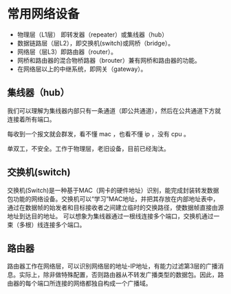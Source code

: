 # 常用网络设备
- 物理层（L1层） 即转发器（repeater）或集线器（hub）
- 数据链路层（层L2），即交换机(switch)或网桥（bridge）。
- 网络层（层L3）即路由器（router）。
- 网桥和路由器的混合物桥路器（brouter）兼有网桥和路由器的功能。
- 在网络层以上的中继系统，即网关（gateway）。

## 集线器（hub）
我们可以理解为集线器内部只有一条通道（即公共通道），然后在公共通道下方就连接着所有端口。

每收到一个报文就会群发，看不懂 mac ，也看不懂 ip ，没有 cpu 。

单双工，不安全。工作于物理层，老旧设备，目前已经淘汰。

## 交换机(switch)
交换机(Switch)是一种基于MAC（网卡的硬件地址）识别，能完成封装转发数据包功能的网络设备。交换机可以“学习”MAC地址，并把其存放在内部地址表中，通过在数据帧的始发者和目标接收者之间建立临时的交换路径，使数据帧直接由源地址到达目的地址。
可以想象为集线器通过一根线连接多个端口，交换机通过一束（多根）线连接多个端口。

## 路由器
路由器工作在网络层，可以识别网络层的地址-IP地址，有能力过滤第3层的广播消息。实际上，除非做特殊配置，否则路由器从不转发广播类型的数据包。因此，路由器的每个端口所连接的网络都独自构成一个广播域。




